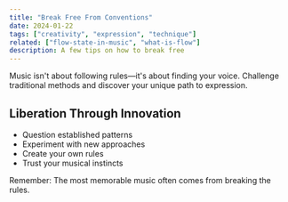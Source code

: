 ```yaml
---
title: "Break Free From Conventions"
date: 2024-01-22
tags: ["creativity", "expression", "technique"]
related: ["flow-state-in-music", "what-is-flow"]
description: A few tips on how to break free
---
```

Music isn't about following rules—it's about finding your voice. Challenge traditional methods and discover your unique path to expression.

## Liberation Through Innovation
- Question established patterns
- Experiment with new approaches
- Create your own rules
- Trust your musical instincts

Remember: The most memorable music often comes from breaking the rules.